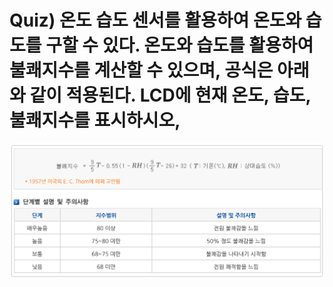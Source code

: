 # Quiz) 온도 습도 센서를 활용하여 온도와 습도를 구할 수 있다. 온도와 습도를 활용하여 불쾌지수를 계산할 수 있으며, 공식은 아래와 같이 적용된다. LCD에 현재 온도, 습도, 불쾌지수를 표시하시오,

![](./angryLevel.png)

### 

